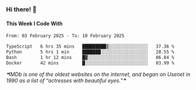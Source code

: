 ### Hi there! 👋

#### This Week I Code With
<!--START_SECTION:waka-->

```txt
From: 03 February 2025 - To: 10 February 2025

TypeScript   6 hrs 35 mins   █████████▒░░░░░░░░░░░░░░░   37.36 %
Python       5 hrs 1 min     ███████░░░░░░░░░░░░░░░░░░   28.55 %
Bash         1 hr 12 mins    █▓░░░░░░░░░░░░░░░░░░░░░░░   06.84 %
Docker       42 mins         █░░░░░░░░░░░░░░░░░░░░░░░░   03.99 %
```

<!--END_SECTION:waka-->

<!--STARTS_HERE_QUOTE_README-->
<i>❝IMDb is one of the oldest websites on the internet, and began on Usenet in 1990 as a list of “actresses with beautiful eyes.”❞</i>
<!--ENDS_HERE_QUOTE_README-->
